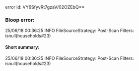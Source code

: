 error id: VY6SfyvRt7gzaV/02OZEbQ==
### Bloop error:

25/06/18 00:36:25 INFO FileSourceStrategy: Post-Scan Filters: isnull(households#23)
#### Short summary: 

25/06/18 00:36:25 INFO FileSourceStrategy: Post-Scan Filters: isnull(households#23)